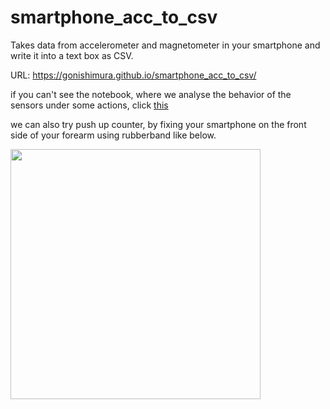 # smartphone_acc_to_csv
Takes data from accelerometer and magnetometer in your smartphone and write it into a text box as CSV.

URL: https://gonishimura.github.io/smartphone_acc_to_csv/

if you can't see the notebook, where we analyse the behavior of the sensors under some actions, click [this](https://nbviewer.jupyter.org/github/GoNishimura/smartphone_acc_to_csv/blob/master/analysis.ipynb)

we can also try push up counter, by fixing your smartphone on the front side of your forearm using rubberband like below.

<img src="https://gyazo.com/f7688d356888accbbd5a45cbbd5d4f8b/raw" width="400">
